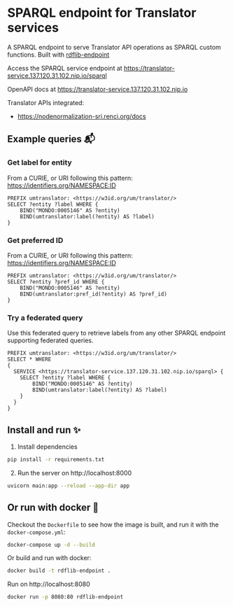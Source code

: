 # SPARQL endpoint for Translator services  

A SPARQL endpoint to serve Translator API operations as SPARQL custom functions. Built with [rdflib-endpoint](https://github.com/vemonet/rdflib-endpoint)

Access the SPARQL service endpoint at https://translator-service.137.120.31.102.nip.io/sparql

OpenAPI docs at https://translator-service.137.120.31.102.nip.io

Translator APIs integrated:

* https://nodenormalization-sri.renci.org/docs

## Example queries 📬

### Get label  for entity

From a CURIE, or URI following this pattern: https://identifiers.org/NAMESPACE:ID

```SPARQL
PREFIX umtranslator: <https://w3id.org/um/translator/>
SELECT ?entity ?label WHERE {
    BIND("MONDO:0005146" AS ?entity)
    BIND(umtranslator:label(?entity) AS ?label)
}
```

### Get preferred ID

From a CURIE, or URI following this pattern: https://identifiers.org/NAMESPACE:ID

```SPARQL
PREFIX umtranslator: <https://w3id.org/um/translator/>
SELECT ?entity ?pref_id WHERE {
    BIND("MONDO:0005146" AS ?entity)
    BIND(umtranslator:pref_id(?entity) AS ?pref_id)
}
```

### Try a federated query

Use this federated query to retrieve labels from any other SPARQL endpoint supporting federated queries.

```SPARQL
PREFIX umtranslator: <https://w3id.org/um/translator/>
SELECT * WHERE
{
  SERVICE <https://translator-service.137.120.31.102.nip.io/sparql> {
    SELECT ?entity ?label WHERE {
        BIND("MONDO:0005146" AS ?entity)
        BIND(umtranslator:label(?entity) AS ?label)
    }
  }
}
```

## Install and run ✨️

1. Install dependencies

```bash
pip install -r requirements.txt
```

2. Run the server on http://localhost:8000

```bash
uvicorn main:app --reload --app-dir app
```

## Or run with docker 🐳

Checkout the `Dockerfile` to see how the image is built, and run it with the `docker-compose.yml`:

```bash
docker-compose up -d --build
```

Or build and run with docker:

```bash
docker build -t rdflib-endpoint .
```

Run on http://localhost:8080

```bash
docker run -p 8080:80 rdflib-endpoint
```
